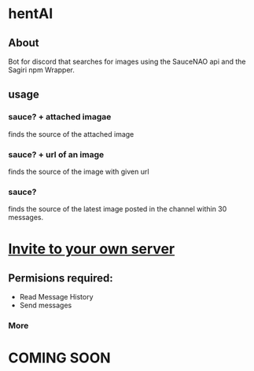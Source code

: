 # hentAI

## About
Bot for discord that searches for images using the SauceNAO api and the Sagiri npm Wrapper.

## usage

### sauce? + attached imagae
finds the source of the attached image

### sauce? + url of an image
finds the source of the image with given url

### sauce?
finds the source of the latest image posted in the channel within 30 messages.

# [Invite to your own server](https://discord.com/api/oauth2/authorize?client_id=753166250422698024&permissions=83968&scope=bot)

## Permisions required:
- Read Message History
- Send messages

### More
# COMING SOON
